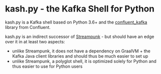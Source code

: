 # kash.py - the Kafka Shell for Python

kash.py is a Kafka shell based on Python 3.6+ and the [confluent_kafka](https://github.com/confluentinc/confluent-kafka-python) library from Confluent.

kash.py is an indirect successor of [Streampunk](https://github.com/xdgrulez/streampunk) - but should have an edge over it in at least two aspects:
* unlike Streampunk, it does not have a dependency on GraalVM + the Kafka Java client libraries and should thus be much easier to set up
* unlike Streampunk, a polyglot shell, it is optimized solely for Python and thus easier to use for Python users
